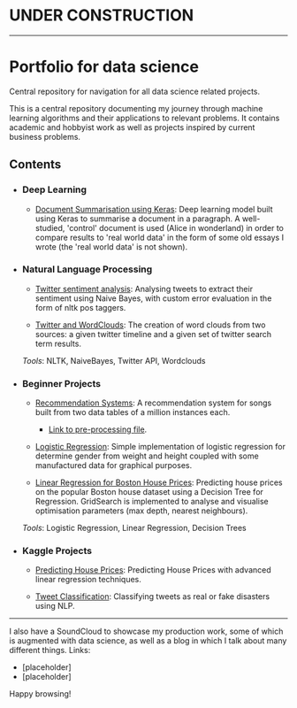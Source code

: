 
# UNDER CONSTRUCTION
---
# Portfolio for data science
Central repository for navigation for all data science related projects.

This is a central repository documenting my journey through machine learning algorithms and their applications to relevant problems. It contains academic and hobbyist work as well as projects inspired by current business problems.

## Contents
- ### Deep Learning 
    - [Document Summarisation using Keras](https://github.com/MrFlygerian/NLP-Document-Summary/blob/master/Document_Summariser_(control).ipynb): Deep learning model built using Keras to summarise a document in a paragraph. A well-studied, 'control' document is used (Alice in wonderland) in order to compare results to 'real world data' in the form of some old essays I wrote (the 'real world data' is not shown).
    
- ### Natural Language Processing
     - [Twitter sentiment analysis](https://github.com/MrFlygerian/TwitterSentimentAnalysis): Analysing tweets to extract their sentiment using Naive Bayes, with custom error evaluation in the form of nltk pos taggers.
     
     - [Twitter and WordClouds](https://github.com/MrFlygerian/WordClouds/blob/master/WordClouds.ipynb): The creation of word clouds from two sources: a given twitter timeline and a given set of twitter search term results.

    _Tools_: NLTK, NaiveBayes, Twitter API, Wordclouds


- ### Beginner Projects
   - [Recommendation Systems](https://github.com/MrFlygerian/MusicRecommender/blob/master/Recommenders.ipynb): A recommendation system for songs built from two data tables of a million instances each.
      - [Link to pre-processing file](https://github.com/MrFlygerian/MusicRecommender/blob/master/MusicDataPreprocessing.py).
    
    - [Logistic Regression](https://github.com/MrFlygerian/LogisticRegression): Simple implementation of logistic regression for determine gender from weight and height coupled with some manufactured data for graphical purposes.
    
    - [Linear Regression for Boston House Prices](https://github.com/MrFlygerian/BostonHousePrediction): Predicting house prices on the popular Boston house dataset using a Decision Tree for Regression. GridSearch is implemented to analyse and visualise optimisation parameters (max depth, nearest neighbours).  
   
   _Tools_: Logistic Regression, Linear Regression, Decision Trees 
   

- ### Kaggle Projects
    - [Predicting House Prices](https://github.com/MrFlygerian/Predicting-House-Price/blob/master/Kaggle%20comp%20Notebook.ipynb): Predicting House Prices with advanced linear regression techniques.
      
    - [Tweet Classification](https://github.com/MrFlygerian/Tweet-classification/blob/master/Kaggle%20Comp%20Notebook.ipynb): Classifying tweets as real or fake disasters using NLP. 

---

I also have a SoundCloud to showcase my production work, some of which is augmented with data science, as well as a blog in which I talk about many different things. Links:
- [placeholder]
- [placeholder]

Happy browsing!
